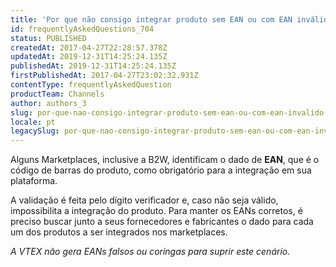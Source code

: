 ```yaml
---
title: 'Por que não consigo integrar produto sem EAN ou com EAN inválido?'
id: frequentlyAskedQuestions_704
status: PUBLISHED
createdAt: 2017-04-27T22:28:57.378Z
updatedAt: 2019-12-31T14:25:24.135Z
publishedAt: 2019-12-31T14:25:24.135Z
firstPublishedAt: 2017-04-27T23:02:32.931Z
contentType: frequentlyAskedQuestion
productTeam: Channels
author: authors_3
slug: por-que-nao-consigo-integrar-produto-sem-ean-ou-com-ean-invalido
locale: pt
legacySlug: por-que-nao-consigo-integrar-produto-sem-ean-ou-com-ean-invalido
---
```


Alguns Marketplaces, inclusive a B2W, identificam o dado de **EAN**, que é o código de barras do produto, como obrigatório para a integração em sua plataforma.

A validação é feita pelo dígito verificador e, caso não seja válido, impossibilita a integração do produto. Para manter os EANs corretos, é preciso buscar junto a seus fornecedores e fabricantes o dado para cada um dos produtos a ser integrados nos marketplaces.

_A VTEX não gera EANs falsos ou coringas para suprir este cenário._

